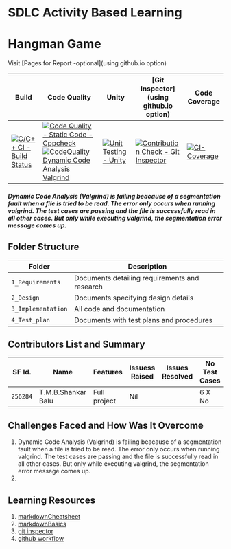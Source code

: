 # SDLC Activity Based Learning

# Hangman Game

Visit [Pages for Report -optional](using github.io option)

Build | Code Quality | Unity | [Git Inspector](using github.io option) | Code Coverage
------|----------|-------|--------------|--------------
[![C/C++ CI - Build Status](https://github.com/ShankarBalu/Miniproject_256284/actions/workflows/c-cpp.yml/badge.svg)](https://github.com/ShankarBalu/Miniproject_256284/actions/workflows/c-cpp.yml) | [![Code Quality - Static Code - Cppcheck](https://github.com/ShankarBalu/Miniproject_256284/actions/workflows/cppcheck.yml/badge.svg)](https://github.com/ShankarBalu/Miniproject_256284/actions/workflows/cppcheck.yml) [![CodeQuality Dynamic Code Analysis Valgrind](https://github.com/ShankarBalu/Miniproject_256284/actions/workflows/CodeQuality_Dynamic.yml/badge.svg)](https://github.com/ShankarBalu/Miniproject_256284/actions/workflows/CodeQuality_Dynamic.yml) | [![Unit Testing - Unity](https://github.com/ShankarBalu/Miniproject_256284/actions/workflows/unity.yml/badge.svg)](https://github.com/ShankarBalu/Miniproject_256284/actions/workflows/unity.yml) | [![Contribution Check - Git Inspector](https://github.com/ShankarBalu/Miniproject_256284/actions/workflows/gitinspector.yml/badge.svg)](https://github.com/ShankarBalu/Miniproject_256284/actions/workflows/gitinspector.yml) | [![CI-Coverage](https://github.com/ShankarBalu/Miniproject_256284/actions/workflows/gcov.yml/badge.svg)](https://github.com/ShankarBalu/Miniproject_256284/actions/workflows/gcov.yml)

##### Dynamic Code Analysis (Valgrind) is failing beacause of a segmentation fault when a file is tried to be read. The error only occurs when running valgrind. The test cases are passing and the file is successfully read in all other cases. But only while executing valgrind, the segmentation error message comes up.

## Folder Structure
Folder             | Description
-------------------| -----------------------------------------
`1_Requirements`   | Documents detailing requirements and research
`2_Design`         | Documents specifying design details
`3_Implementation` | All code and documentation
`4_Test_plan`      | Documents with test plans and procedures

## Contributors List and Summary

SF Id. |  Name          |    Features    | Issuess Raised |Issues Resolved|No Test Cases|Test Case Pass
-------|----------------|----------------|----------------|---------------|-------------|--------------
`256284` | T.M.B.Shankar Balu  | Full project    | Nil    |    | 6 X No   | 6 X No     

## Challenges Faced and How Was It Overcome

1. Dynamic Code Analysis (Valgrind) is failing beacause of a segmentation fault when a file is tried to be read. The error only occurs when running valgrind. The test cases are passing and the file is successfully read in all other cases. But only while executing valgrind, the segmentation error message comes up.
2. 

## Learning Resources
1. [markdownCheatsheet](https://github.com/adam-p/markdown-here/wiki/Markdown-Cheatsheet)
2. [markdownBasics](https://guides.github.com/features/mastering-markdown/)
3. [git inspector](https://github.com/ejwa/gitinspector.git)
4. [github workflow](https://docs.github.com/en/actions/learn-github-action)

